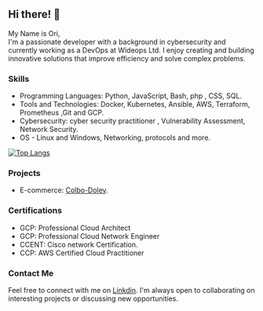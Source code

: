 ## Hi there! 👋
My Name is Ori,  
I'm a passionate developer with a background in cybersecurity and currently working as a DevOps at Wideops Ltd. I enjoy creating and building innovative solutions that improve efficiency and solve complex problems.
### Skills

- Programming Languages: Python, JavaScript, Bash, php , CSS, SQL.
- Tools and Technologies: Docker, Kubernetes, Ansible, AWS, Terraform, Prometheus ,Git and GCP.
- Cybersecurity: cyber security practitioner , Vulnerability Assessment, Network Security.
- OS - Linux and Windows, Networking, protocols and more.

[![Top Langs](https://github-readme-stats.vercel.app/api/top-langs/?username=oriavsapir&layout=compact&theme=vision-friendly-dark)](https://github.com/anuraghazra/github-readme-stats)

### Projects

- E-commerce: [Colbo-Dolev](https://colbo-dolev.com).

### Certifications

- GCP: Professional Cloud Architect
- GCP: Professional Cloud Network Engineer
- CCENT: Cisco network Certification.
- CCP: AWS Certified Cloud Practitioner


### Contact Me

Feel free to connect with me on [Linkdin](https://www.linkedin.com/in/ori-av-sapir/). I'm always open to collaborating on interesting projects or discussing new opportunities.

